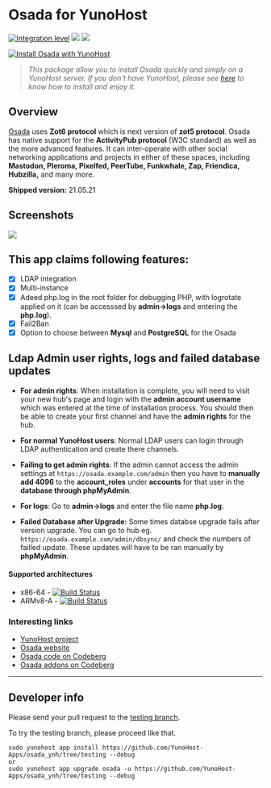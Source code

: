 # Osada for YunoHost

[![Integration level](https://dash.yunohost.org/integration/osada.svg)](https://dash.yunohost.org/appci/app/osada) ![](https://ci-apps.yunohost.org/ci/badges/osada.status.svg) ![](https://ci-apps.yunohost.org/ci/badges/osada.maintain.svg)


[![Install Osada with YunoHost](https://install-app.yunohost.org/install-with-yunohost.svg)](https://install-app.yunohost.org/?app=osada)

> *This package allow you to install Osada quickly and simply on a YunoHost server.
If you don't have YunoHost, please see [here](https://yunohost.org/#/install) to know how to install and enjoy it.*


## Overview
[Osada](http://zotlabs.com/osada/) uses **Zot6 protocol** which is next version of **zot5 protocol**. Osada has native support for the **ActivityPub protocol** (W3C standard) as well as the more advanced features. It can inter-operate with other social networking applications and projects in either of these spaces, including **Mastodon, Pleroma, Pixelfed, PeerTube, Funkwhale, Zap, Friendica, Hubzilla,** and many more.

**Shipped version:**  21.05.21

## Screenshots

![](http://zotlabs.com/osada/img/comment_on_posts.gif)

## This app claims following features:
- [X] LDAP integration
- [X] Multi-instance
- [X] Adeed php.log in the root folder for debugging PHP, with logrotate applied on it (can be accesssed by **admin->logs** and entering the **php.log**).
- [X] Fail2Ban
- [X] Option to choose between **Mysql** and **PostgreSQL** for the Osada

## Ldap Admin user rights, logs and failed database updates

- **For admin rights**: When installation is complete, you will need to visit your new hub's page and login with the **admin account username** which was entered at the time of installation process. You should then be able to create your first channel and have the **admin rights** for the hub.

- **For normal YunoHost users**: Normal LDAP users can login through LDAP authentication and create there channels.

- **Failing to get admin rights**: If the admin cannot access the admin settings at `https://osada.example.com/admin` then you have to **manually add 4096** to the **account_roles** under **accounts** for that user in the **database through phpMyAdmin**.

- **For logs**: Go to **admin->logs** and enter the file name **php.log**.

- **Failed Database after Upgrade:** Some times databse upgrade fails after version upgrade. You can go to hub eg. `https://osada.example.com/admin/dbsync/` and check the numbers of failled update. These updates will have to be ran manually by **phpMyAdmin**.

#### Supported architectures

* x86-64 - [![Build Status](https://ci-apps.yunohost.org/ci/logs/osada%20%28Official%29.svg)](https://ci-apps.yunohost.org/ci/apps/osada/)
* ARMv8-A - [![Build Status](https://ci-apps-arm.yunohost.org/ci/logs/osada%20%28Official%29.svg)](https://ci-apps-arm.yunohost.org/ci/apps/osada/)

### Interesting links

- [YunoHost project](https://yunohost.org)
- [Osada website](http://zotlabs.com/osada/)
- [Osada code on Codeberg](https://codeberg.org/zot/osada)
- [Osada addons on Codeberg](https://codeberg.org/zot/osada-addons)

---

## Developer info

Please send your pull request to the [testing branch](https://github.com/YunoHost-Apps/osada_ynh/tree/testing).

To try the testing branch, please proceed like that.
```
sudo yunohost app install https://github.com/YunoHost-Apps/osada_ynh/tree/testing --debug
or
sudo yunohost app upgrade osada -u https://github.com/YunoHost-Apps/osada_ynh/tree/testing --debug
```
